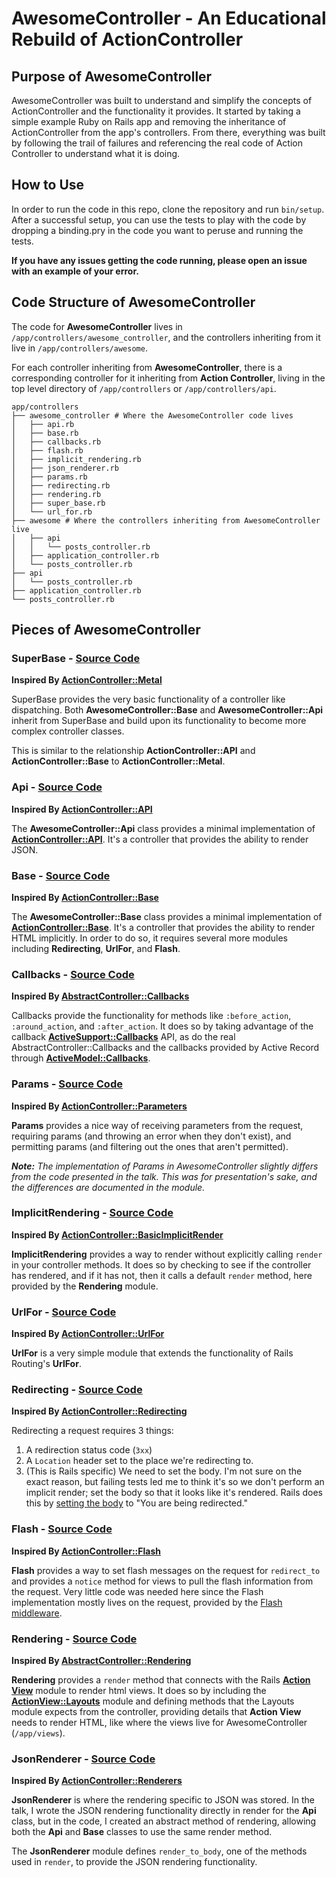 # AwesomeController - An Educational Rebuild of ActionController
## Purpose of AwesomeController
AwesomeController was built to understand and simplify the concepts of ActionController and the functionality it provides. It started by taking a simple example Ruby on Rails app and removing the inheritance of ActionController from the app's controllers. From there, everything was built by following the trail of failures and referencing the real code of Action Controller to understand what it is doing.

## How to Use
In order to run the code in this repo, clone the repository and run `bin/setup`. After a successful setup, you can use the tests to play with the code by dropping a binding.pry in the code you want to peruse and running the tests.

**If you have any issues getting the code running, please open an issue with an example of your error.**

## Code Structure of AwesomeController

The code for **AwesomeController** lives in `/app/controllers/awesome_controller`, and the controllers inheriting from it live in `/app/controllers/awesome`.

For each controller inheriting from **AwesomeController**, there is a corresponding controller for it inheriting from **Action Controller**, living in the top level directory of `/app/controllers` or `/app/controllers/api`.

```
app/controllers
├── awesome_controller # Where the AwesomeController code lives
│   ├── api.rb
│   ├── base.rb
│   ├── callbacks.rb
│   ├── flash.rb
│   ├── implicit_rendering.rb
│   ├── json_renderer.rb
│   ├── params.rb
│   ├── redirecting.rb
│   ├── rendering.rb
│   ├── super_base.rb
│   └── url_for.rb
├── awesome # Where the controllers inheriting from AwesomeController live
│   ├── api
│   │   └── posts_controller.rb
│   ├── application_controller.rb
│   └── posts_controller.rb
├── api
│   └── posts_controller.rb
├── application_controller.rb
└── posts_controller.rb
```

## Pieces of AwesomeController
### SuperBase - [Source Code](https://github.com/alexcameron89/awesome-controller/blob/master/app/controllers/awesome_controller/super_base.rb)
**Inspired By [ActionController::Metal](https://github.com/rails/rails/blob/master/actionpack/lib/action_controller/metal.rb)**

SuperBase provides the very basic functionality of a controller like dispatching. Both **AwesomeController::Base** and **AwesomeController::Api** inherit from SuperBase and build upon its functionality to become more complex controller classes.

This is similar to the relationship **ActionController::API** and **ActionController::Base** to **ActionController::Metal**.

### Api - [Source Code](https://github.com/alexcameron89/awesome-controller/blob/master/app/controllers/awesome_controller/api.rb)
**Inspired By [ActionController::API](https://github.com/rails/rails/blob/master/actionpack/lib/action_controller/api.rb)**

The **AwesomeController::Api** class provides a minimal implementation of [**ActionController::API**](https://api.rubyonrails.org/classes/ActionController/API.html). It's a controller that provides the ability to render JSON.

### Base - [Source Code](https://github.com/alexcameron89/awesome-controller/blob/master/app/controllers/awesome_controller/base.rb)
**Inspired By [ActionController::Base](https://github.com/rails/rails/blob/master/actionpack/lib/action_controller/base.rb)**

The **AwesomeController::Base** class provides a minimal implementation of [**ActionController::Base**](https://api.rubyonrails.org/classes/ActionController/API.html). It's a controller that provides the ability to render HTML implicitly. In order to do so, it requires several more modules including **Redirecting**, **UrlFor**, and **Flash**.

### Callbacks - [Source Code](https://github.com/alexcameron89/awesome-controller/blob/master/app/controllers/awesome_controller/callbacks.rb)
**Inspired By [AbstractController::Callbacks](https://github.com/rails/rails/blob/master/actionpack/lib/abstract_controller/callbacks.rb)**

Callbacks provide the functionality for methods like `:before_action`, `:around_action`, and `:after_action`. It does so by taking advantage of the callback [**ActiveSupport::Callbacks**](https://api.rubyonrails.org/classes/ActiveSupport/Callbacks.html) API, as do the real AbstractController::Callbacks and the callbacks provided by Active Record through [**ActiveModel::Callbacks**](https://github.com/rails/rails/blob/master/activemodel/lib/active_model/callbacks.rb).

### Params - [Source Code](https://github.com/alexcameron89/awesome-controller/blob/master/app/controllers/awesome_controller/params.rb)
**Inspired By [ActionController::Parameters](https://github.com/rails/rails/blob/master/actionpack/lib/action_controller/metal/strong_parameters.rb)**

**Params** provides a nice way of receiving parameters from the request, requiring params (and throwing an error when they don't exist), and permitting params (and filtering out the ones that aren't permitted).

_**Note:** The implementation of Params in AwesomeController slightly differs from the code presented in the talk. This was for presentation's sake, and the differences are documented in the module._

### ImplicitRendering - [Source Code](https://github.com/alexcameron89/awesome-controller/blob/master/app/controllers/awesome_controller/implicit_rendering.rb)
**Inspired By [ActionController::BasicImplicitRender](https://github.com/rails/rails/blob/master/actionpack/lib/action_controller/metal/basic_implicit_render.rb)**

**ImplicitRendering** provides a way to render without explicitly calling `render` in your controller methods. It does so by checking to see if the controller has rendered, and if it has not, then it calls a default `render` method, here provided by the **Rendering** module.

### UrlFor - [Source Code](https://github.com/alexcameron89/awesome-controller/blob/master/app/controllers/awesome_controller/url_for.rb)
**Inspired By [ActionController::UrlFor](https://github.com/rails/rails/blob/master/actionpack/lib/action_controller/metal/url_for.rb)**

**UrlFor** is a very simple module that extends the functionality of Rails Routing's **UrlFor**.

### Redirecting - [Source Code](https://github.com/alexcameron89/awesome-controller/blob/master/app/controllers/awesome_controller/redirecting.rb)
**Inspired By [ActionController::Redirecting](https://github.com/rails/rails/blob/master/actionpack/lib/action_controller/metal/redirecting.rb)**

Redirecting a request requires 3 things:
1. A redirection status code (`3xx`)
2. A `Location` header set to the place we're redirecting to.
3. (This is Rails specific) We need to set the body. I'm not sure on the exact reason, but failing tests led me to think it's so we don't perform an implicit render; set the body so that it looks like it's rendered. Rails does this by [setting the body](https://github.com/rails/rails/blob/41758964e9515ae879fce0be687da2f5953bc950/actionpack/lib/action_controller/metal/redirecting.rb#L64) to "You are being redirected."

### Flash - [Source Code](https://github.com/alexcameron89/awesome-controller/blob/master/app/controllers/awesome_controller/flash.rb)
**Inspired By [ActionController::Flash](https://github.com/rails/rails/blob/master/actionpack/lib/action_controller/metal/flash.rb)**

**Flash** provides a way to set flash messages on the request for `redirect_to` and provides a `notice` method for views to pull the flash information from the request. Very little code was needed here since the Flash implementation mostly lives on the request, provided by the [Flash middleware](https://github.com/rails/rails/blob/master/actionpack/lib/action_dispatch/middleware/flash.rb).

### Rendering - [Source Code](https://github.com/alexcameron89/awesome-controller/blob/master/app/controllers/awesome_controller/rendering.rb)
**Inspired By [AbstractController::Rendering](https://github.com/rails/rails/blob/master/actionpack/lib/abstract_controller/rendering.rb)**

**Rendering** provides a `render` method that connects with the Rails [**Action View**](https://github.com/rails/rails/tree/master/actionview) module to render html views. It does so by including the [**ActionView::Layouts**](https://github.com/rails/rails/blob/master/actionview/lib/action_view/layouts.rb) module and defining methods that the Layouts module expects from the controller, providing details that **Action View** needs to render HTML, like where the views live for AwesomeController (`/app/views`). 

### JsonRenderer - [Source Code](https://github.com/alexcameron89/awesome-controller/blob/master/app/controllers/awesome_controller/json_renderer.rb)
**Inspired By [ActionController::Renderers](https://github.com/rails/rails/blob/master/actionpack/lib/action_controller/metal/renderers.rb)**

**JsonRenderer** is where the rendering specific to JSON was stored. In the talk, I wrote the JSON rendering functionality directly in render for the **Api** class, but in the code, I created an abstract method of rendering, allowing both the **Api** and **Base** classes to use the same render method.

The **JsonRenderer** module defines `render_to_body`, one of the methods used in `render`, to provide the JSON rendering functionality.
